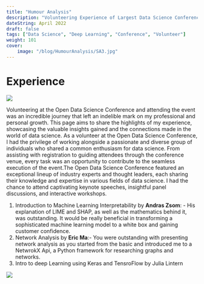 ```yaml
---
title: "Humour Analysis"
description: "Volunteering Experience of Largest Data Science Conference"
dateString: April 2022
draft: false
tags: ["Data Science", "Deep Learning", "Conference", "Volunteer"]
weight: 101
cover:
    image: "/blog/HumourAnalysis/SA3.jpg"
---
```


# Experience

![](/blog/ODSC2022Day1/AI.jpeg)

Volunteering at the Open Data Science Conference and attending the event was an incredible journey that left an indelible mark on my professional and personal growth. This page aims to share the highlights of my experience, showcasing the valuable insights gained and the connections made in the world of data science. As a volunteer at the Open Data Science Conference, I had the privilege of working alongside a passionate and diverse group of individuals who shared a common enthusiasm for data science. From assisting with registration to guiding attendees through the conference venue, every task was an opportunity to contribute to the seamless execution of the event.The Open Data Science Conference featured an exceptional lineup of industry experts and thought leaders, each sharing their knowledge and expertise in various fields of data science. I had the chance to attend captivating keynote speeches, insightful panel discussions, and interactive workshops. 
1. Introduction to Machine Learning Interpretability by **Andras Zsom**: - His explanation of LIME and SHAP, as well as the mathematics behind it, was outstanding. It would be really beneficial in transforming a sophisticated machine learning model to a white box and gaining customer confidence.
2. Network Analysis by **Eric Ma**:- You were outstanding with presenting network analysis as you started from the basic and introduced me to a NetwrokX Api, a Python framework for researching graphs and networks.
3. Intro to deep Learning using Keras and TensroFlow by Julia Lintern 

![](/blog/ODSC2022Day1/ML.jpeg)